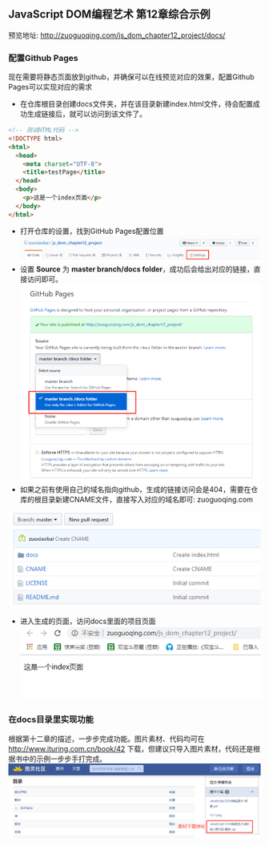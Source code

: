 ## JavaScript DOM编程艺术 第12章综合示例
预览地址: http://zuoguoqing.com/js_dom_chapter12_project/docs/

### 配置Github Pages
现在需要将静态页面放到github，并确保可以在线预览对应的效果，配置Github Pages可以实现对应的需求
- 在仓库根目录创建docs文件夹，并在该目录新建index.html文件，待会配置成功生成链接后，就可以访问到该文件了。
```html
<!-- 测试HTML代码 -->
<!DOCTYPE html>
<html>
  <head>
    <meta charset="UTF-8">
    <title>testPage</title>
  </head>
  <body>
    <p>这是一个index页面</p>
  </body>
</html>

```
- 打开仓库的设置，找到GitHub Pages配置位置
![打开仓库设置](./images/github_pages.png)
- 设置 **Source** 为 **master branch/docs folder**，成功后会给出对应的链接，直接访问即可。
![修改source为docs](./images/github_pages2.png)
- 如果之前有使用自己的域名指向github，生成的链接访问会是404，需要在仓库的根目录新建CNAME文件，直接写入对应的域名即可: zuoguoqing.com

![仓库目录截图.png](./images/仓库目录截图.png)
- 进入生成的页面，访问docs里面的项目页面
![测试页面](./images/测试页面.png)

### 在docs目录里实现功能
根据第十二章的描述，一步步完成功能。图片素材、代码均可在 http://www.ituring.com.cn/book/42 下载，但建议只导入图片素材，代码还是根据书中的示例一步步手打完成。
![素材下载](./images/素材下载.png)
